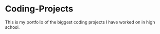 # Coding-Projects

This is my portfolio of the biggest coding projects I have worked on in high school. 
